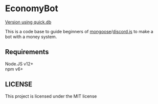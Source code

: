 # EconomyBot

[Version using quick.db](https://github.com/KallelGaNewk/EconomyBot/tree/quick.db)

This is a code base to guide beginners of [mongoose](https://www.npmjs.com/package/mongoose)/[discord.js](https://www.npmjs.com/package/discord.js) to make a bot with a money system.

## Requirements

Node.JS v12+<br>
npm v6+<br>

## LICENSE

This project is licensed under the MIT license

